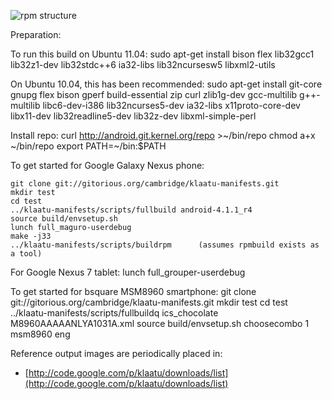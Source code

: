 ![rpm structure](https://chart.googleapis.com/chart?cht=gv&chs=500x300&chl=digraph%20G%20{%20upstream_sources%20-%3E%20sysroot%20[weight=8];%20sysroot%20-%3E%20gcc_rpm%20sysroot%20-%3E%20devel_rpm%20sysroot%20-%3E%20devel_static_libraries_rpm%20sysroot%20-%3E%20orig_flash_files_rpm%20gcc_rpm%20-%3E%20work_area%20devel_rpm%20-%3E%20work_area%20devel_static_libraries_rpm%20-%3E%20work_area%20[style=dotted];%20work_area%20-%3E%20flash_files%20})

Preparation:

To run this build on Ubuntu 11.04:
    sudo apt-get install bison flex lib32gcc1 lib32z1-dev lib32stdc++6 ia32-libs lib32ncursesw5 libxml2-utils

On Ubuntu 10.04, this has been recommended:
    sudo apt-get install git-core gnupg flex bison gperf build-essential zip curl zlib1g-dev gcc-multilib g++-multilib libc6-dev-i386 lib32ncurses5-dev ia32-libs x11proto-core-dev libx11-dev lib32readline5-dev lib32z-dev libxml-simple-perl

Install repo:
    curl http://android.git.kernel.org/repo >~/bin/repo
    chmod a+x ~/bin/repo
    export PATH=~/bin:$PATH

To get started for Google Galaxy Nexus phone:

    git clone git://gitorious.org/cambridge/klaatu-manifests.git
    mkdir test
    cd test
    ../klaatu-manifests/scripts/fullbuild android-4.1.1_r4
    source build/envsetup.sh
    lunch full_maguro-userdebug
    make -j33
    ../klaatu-manifests/scripts/buildrpm      (assumes rpmbuild exists as a tool)

For Google Nexus 7 tablet:
    lunch full_grouper-userdebug

To get started for bsquare MSM8960 smartphone:
    git clone git://gitorious.org/cambridge/klaatu-manifests.git
    mkdir test
    cd test
    ../klaatu-manifests/scripts/fullbuildq ics_chocolate M8960AAAAANLYA1031A.xml
    source build/envsetup.sh
    choosecombo 1 msm8960 eng

Reference output images are periodically placed in:
   * [http://code.google.com/p/klaatu/downloads/list](http://code.google.com/p/klaatu/downloads/list)


